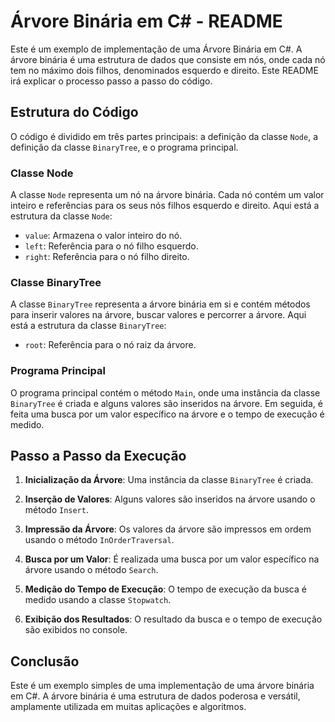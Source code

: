 # Árvore Binária em C# - README

Este é um exemplo de implementação de uma Árvore Binária em C#. A árvore binária é uma estrutura de dados que consiste em nós, onde cada nó tem no máximo dois filhos, denominados esquerdo e direito. Este README irá explicar o processo passo a passo do código.

## Estrutura do Código

O código é dividido em três partes principais: a definição da classe `Node`, a definição da classe `BinaryTree`, e o programa principal.

### Classe Node

A classe `Node` representa um nó na árvore binária. Cada nó contém um valor inteiro e referências para os seus nós filhos esquerdo e direito. Aqui está a estrutura da classe `Node`:

- `value`: Armazena o valor inteiro do nó.
- `left`: Referência para o nó filho esquerdo.
- `right`: Referência para o nó filho direito.

### Classe BinaryTree

A classe `BinaryTree` representa a árvore binária em si e contém métodos para inserir valores na árvore, buscar valores e percorrer a árvore. Aqui está a estrutura da classe `BinaryTree`:

- `root`: Referência para o nó raiz da árvore.

### Programa Principal

O programa principal contém o método `Main`, onde uma instância da classe `BinaryTree` é criada e alguns valores são inseridos na árvore. Em seguida, é feita uma busca por um valor específico na árvore e o tempo de execução é medido.

## Passo a Passo da Execução

1. **Inicialização da Árvore**: Uma instância da classe `BinaryTree` é criada.

2. **Inserção de Valores**: Alguns valores são inseridos na árvore usando o método `Insert`.

3. **Impressão da Árvore**: Os valores da árvore são impressos em ordem usando o método `InOrderTraversal`.

4. **Busca por um Valor**: É realizada uma busca por um valor específico na árvore usando o método `Search`.

5. **Medição do Tempo de Execução**: O tempo de execução da busca é medido usando a classe `Stopwatch`.

6. **Exibição dos Resultados**: O resultado da busca e o tempo de execução são exibidos no console.

## Conclusão

Este é um exemplo simples de uma implementação de uma árvore binária em C#. A árvore binária é uma estrutura de dados poderosa e versátil, amplamente utilizada em muitas aplicações e algoritmos.
